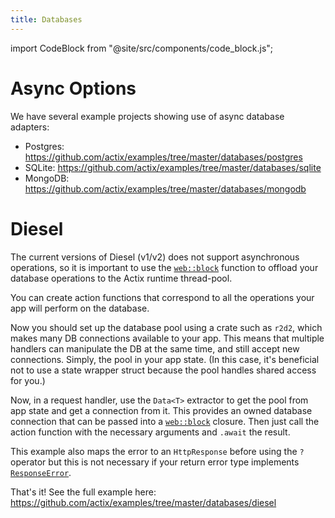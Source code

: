 ```yaml
---
title: Databases
---
```


import CodeBlock from "@site/src/components/code_block.js";

# Async Options

We have several example projects showing use of async database adapters:

- Postgres: https://github.com/actix/examples/tree/master/databases/postgres
- SQLite: https://github.com/actix/examples/tree/master/databases/sqlite
- MongoDB: https://github.com/actix/examples/tree/master/databases/mongodb

# Diesel

The current versions of Diesel (v1/v2) does not support asynchronous operations, so it is important to use the [`web::block`][web-block] function to offload your database operations to the Actix runtime thread-pool.

You can create action functions that correspond to all the operations your app will perform on the database.

<CodeBlock example="databases" file="main.rs" section="handler" />

Now you should set up the database pool using a crate such as `r2d2`, which makes many DB connections available to your app. This means that multiple handlers can manipulate the DB at the same time, and still accept new connections. Simply, the pool in your app state. (In this case, it's beneficial not to use a state wrapper struct because the pool handles shared access for you.)

<CodeBlock example="databases" file="main.rs" section="main" />

Now, in a request handler, use the `Data<T>` extractor to get the pool from app state and get a connection from it. This provides an owned database connection that can be passed into a [`web::block`][web-block] closure. Then just call the action function with the necessary arguments and `.await` the result.

This example also maps the error to an `HttpResponse` before using the `?` operator but this is not necessary if your return error type implements [`ResponseError`][response-error].

<CodeBlock example="databases" file="main.rs" section="index" />

That's it! See the full example here: https://github.com/actix/examples/tree/master/databases/diesel

[web-block]: https://docs.rs/actix-web/4/actix_web/web/fn.block.html
[response-error]: https://docs.rs/actix-web/4/actix_web/trait.ResponseError.html
